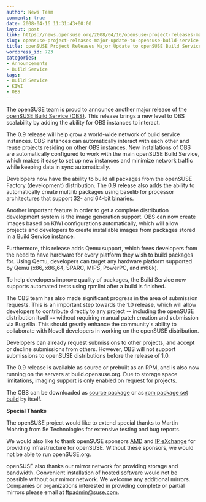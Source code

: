 ```yaml
---
author: News Team
comments: true
date: 2008-04-16 11:31:43+00:00
layout: post
link: https://news.opensuse.org/2008/04/16/opensuse-project-releases-major-update-to-opensuse-build-service/
slug: opensuse-project-releases-major-update-to-opensuse-build-service
title: openSUSE Project Releases Major Update to openSUSE Build Service
wordpress_id: 723
categories:
- Announcements
- Build Service
tags:
- Build Service
- KIWI
- OBS
---
```


The openSUSE team is proud to announce another major release of the [openSUSE Build Service (OBS)](http://build.opensuse.org). This release brings a new level to OBS scalability by adding the ability for OBS instances to interact.

The 0.9 release will help grow a world-wide network of build service instances. OBS instances can automatically interact with each other and reuse projects residing on other OBS instances. New installations of OBS are automatically configured to work with the main openSUSE Build Service, which makes it easy to set up new instances and minimize network traffic while keeping data in sync automatically.

<!-- more -->Developers now have the ability to build all packages from the openSUSE Factory (development) distribution. The 0.9 release also adds the ability to automatically create multilib packages using baselib for processor architectures that support 32- and 64-bit binaries.

Another important feature in order to get a complete distribution development system is the image generation support. OBS can now create images based on KIWI configurations automatically, which will allow projects and developers to create installable images from packages stored in a Build Service instance.

Furthermore, this release adds Qemu support, which frees developers from the need to have hardware for every platform they wish to build packages for. Using Qemu, developers can target any hardware platform supported by Qemu (x86, x86_64, SPARC, MIPS, PowerPC, and m68k).

To help developers improve quality of packages, the Build Service now supports automated tests using rpmlint after a build is finished.

The OBS team has also made significant progress in the area of submission requests. This is an important step towards the 1.0 release, which will allow developers to contribute directly to any project -- including the openSUSE distribution itself -- without requiring manual patch creation and submission via Bugzilla. This should greatly enhance the community's ability to collaborate with Novell developers in working on the openSUSE distribution.

Developers can already request submissions to other projects, and accept or decline submissions from others. However, OBS will not support submissions to openSUSE distributions before the release of 1.0.

The 0.9 release is available as source or prebuilt as an RPM, and is also now running on the servers at build.opensuse.org. Due to storage space limitations, imaging support is only enabled on request for projects.

The OBS can be downloaded as [source package](http://forge.novell.com/modules/xfmod/project/?opensuse) or as [rpm package set build](http://software.opensuse.org/search?baseproject=openSUSE%3ATools&q=obs_server) by itself.

**Special Thanks**

The openSUSE project would like to extend special thanks to Martin Mohring from 5e Technologies for extensive testing and bug reports.

We would also like to thank openSUSE sponsors [AMD](http://en.opensuse.org/Sponsors) and [IP eXchange](http://en.opensuse.org/Sponsors) for providing infrastructure for openSUSE. Without these sponsors, we would not be able to run openSUSE.org.

openSUSE also thanks our mirror network for providing storage and bandwidth. Convenient installation of hosted software would not be possible without our mirror network. We welcome any additional mirrors. Companies or organizations interested in providing complete or partial mirrors please email at ftpadmin@suse.com.
